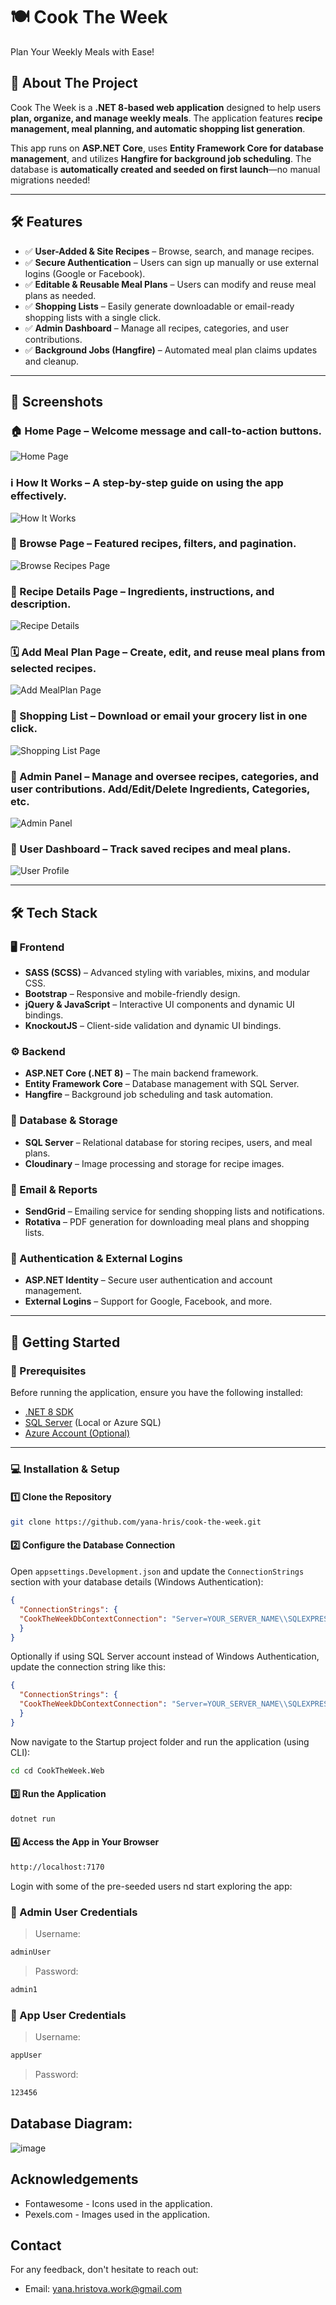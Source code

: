 # 🍽️ Cook The Week

Plan Your Weekly Meals with Ease!

## 📖 About The Project

Cook The Week is a **.NET 8-based web application** designed to help users **plan, organize, and manage weekly meals**. The application features **recipe management, meal planning, and automatic shopping list generation**.

This app runs on **ASP.NET Core**, uses **Entity Framework Core for database management**, and utilizes **Hangfire for background job scheduling**. The database is **automatically created and seeded on first launch**—no manual migrations needed!

---

## 🛠️ Features

- ✅ **User-Added & Site Recipes** – Browse, search, and manage recipes.
- ✅ **Secure Authentication** – Users can sign up manually or use external logins (Google or Facebook).
- ✅ **Editable & Reusable Meal Plans** – Users can modify and reuse meal plans as needed.
- ✅ **Shopping Lists** – Easily generate downloadable or email-ready shopping lists with a single click.
- ✅ **Admin Dashboard** – Manage all recipes, categories, and user contributions.
- ✅ **Background Jobs (Hangfire)** – Automated meal plan claims updates and cleanup.

---

## 📸 Screenshots

### 🏠 Home Page – Welcome message and call-to-action buttons.

![Home Page](image.png)

### ℹ️ How It Works – A step-by-step guide on using the app effectively.

![How It Works](image-8.png)

### 🔎 Browse Page – Featured recipes, filters, and pagination.

![Browse Recipes Page](image-2.png)

### 📜 Recipe Details Page – Ingredients, instructions, and description.

![Recipe Details](image-3.png)

### 🗓️ Add Meal Plan Page – Create, edit, and reuse meal plans from selected recipes.

![Add MealPlan Page](image-4.png)

### 🛒 Shopping List – Download or email your grocery list in one click.

![Shopping List Page](image-5.png)

### 🔧 Admin Panel – Manage and oversee recipes, categories, and user contributions. Add/Edit/Delete Ingredients, Categories, etc.

![Admin Panel](image-6.png)

### 👤 User Dashboard – Track saved recipes and meal plans.

![User Profile](image-7.png)

---

## 🛠️ Tech Stack

### 🖥️ Frontend

- **SASS (SCSS)** – Advanced styling with variables, mixins, and modular CSS.
- **Bootstrap** – Responsive and mobile-friendly design.
- **jQuery & JavaScript** – Interactive UI components and dynamic UI bindings.
- **KnockoutJS** – Client-side validation and dynamic UI bindings.

### ⚙️ Backend

- **ASP.NET Core (.NET 8)** – The main backend framework.
- **Entity Framework Core** – Database management with SQL Server.
- **Hangfire** – Background job scheduling and task automation.

### 📂 Database & Storage

- **SQL Server** – Relational database for storing recipes, users, and meal plans.
- **Cloudinary** – Image processing and storage for recipe images.

### 📧 Email & Reports

- **SendGrid** – Emailing service for sending shopping lists and notifications.
- **Rotativa** – PDF generation for downloading meal plans and shopping lists.

### 🔑 Authentication & External Logins

- **ASP.NET Identity** – Secure user authentication and account management.
- **External Logins** – Support for Google, Facebook, and more.

---

## 🚀 Getting Started

### 🔧 Prerequisites

Before running the application, ensure you have the following installed:

- [.NET 8 SDK](https://dotnet.microsoft.com/download/dotnet/8.0)
- [SQL Server](https://www.microsoft.com/en-us/sql-server/sql-server-downloads) (Local or Azure SQL)
- [Azure Account (Optional)](https://azure.microsoft.com/en-us/free/)

---

### 💻 Installation & Setup

#### 1️⃣ Clone the Repository

```bash
git clone https://github.com/yana-hris/cook-the-week.git
```

#### 2️⃣ Configure the Database Connection

Open `appsettings.Development.json` and update the `ConnectionStrings` section with your database details  (Windows Authentication):
```json
{
  "ConnectionStrings": {
  "CookTheWeekDbContextConnection": "Server=YOUR_SERVER_NAME\\SQLEXPRESS; Database=CookTheWeekDB; Integrated Security = true; Encrypt = false; MultipleActiveResultSets=True;"
  }
}
```

Optionally if using SQL Server account instead of Windows Authentication, update the connection string like this:
```json
{
  "ConnectionStrings": {
  "CookTheWeekDbContextConnection": "Server=YOUR_SERVER_NAME\\SQLEXPRESS; Database=CookTheWeekDB; User Id=YOUR_USERNAME; Password=YOUR_PASSWORD; Encrypt=false; MultipleActiveResultSets=True;"
  }
}
```
Now navigate to the Startup project folder and run the application (using CLI):
```bash
cd cd CookTheWeek.Web
```

#### 3️⃣ Run the Application
```bash
dotnet run
```

#### 4️⃣ Access the App in Your Browser

```bash
http://localhost:7170
```

Login with some of the pre-seeded users nd start exploring the app:
### 👤 Admin User Credentials

> Username:

```bash
adminUser
```

> Password:

```bash
admin1
```

### 👤 App User Credentials

> Username:

```bash
appUser
```

> Password:

```bash
123456
```

## Database Diagram:

![image](image-9.png)

## Acknowledgements

- Fontawesome - Icons used in the application.
- Pexels.com - Images used in the application.

## Contact

For any feedback, don't hesitate to reach out:

- Email: yana.hristova.work@gmail.com






